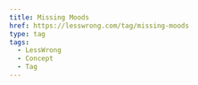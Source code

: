 ```yaml
---
title: Missing Moods
href: https://lesswrong.com/tag/missing-moods
type: tag
tags:
  - LessWrong
  - Concept
  - Tag
---
```


